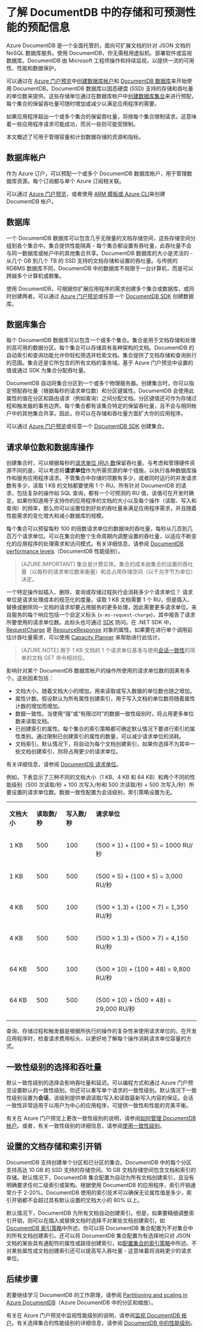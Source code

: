<properties
	pageTitle="DocumentDB 存储和性能 | Azure" 
	description="了解 DocumentDB 中的数据存储和文档存储，以及如何调整 DocumentDB 的规模来满足你的应用程序的容量需求。" 
	keywords="文档存储"
	services="documentdb" 
	authors="mimig1" 
	manager="jhubbard" 
	editor="cgronlun" 
	documentationCenter=""/>

<tags 
	ms.service="documentdb" 
	ms.workload="data-services" 
	ms.tgt_pltfrm="na" 
	ms.devlang="na" 
	ms.topic="article" 
	ms.date="08/18/2016" 
	wacn.date="11/30/2016" 
	ms.author="syamk"/>  


# 了解 DocumentDB 中的存储和可预测性能的预配信息
Azure DocumentDB 是一个全面托管的，面向可扩展文档的针对 JSON 文档的 NoSQL 数据库服务。使用 DocumentDB，你无需租用虚拟机、部署软件或监视数据库。DocumentDB 由 Microsoft 工程师操作和持续监视，以提供一流的可用性、性能和数据保护。

可以通过在 [Azure 门户预览](https://portal.azure.cn/)中[创建数据库帐户](/documentation/articles/documentdb-create-account/)和 [DocumentDB 数据库](/documentation/articles/documentdb-create-database/)来开始使用 DocumentDB。DocumentDB 数据库以固态硬盘 (SSD) 支持的存储和吞吐量的单位数来提供。这些存储单位通过在数据库帐户中[创建数据库集合](/documentation/articles/documentdb-create-collection/)来进行预配，每个集合的保留吞吐量可随时增加或减少以满足应用程序的需要。

如果应用程序超出一个或多个集合的保留吞吐量，将按每个集合限制请求。这意味着一些应用程序请求可能成功，而另一些则可能受限制。

本文概述了可用于管理容量和计划数据存储的资源和指标。

## 数据库帐户
作为 Azure 订户，可以预配一个或多个 DocumentDB 数据库帐户，用于管理数据库资源。每个订阅都与单个 Azure 订阅相关联。

可以通过 [Azure 门户预览](/documentation/articles/documentdb-create-account/)，或者使用 [ARM 模板或 Azure CLI](/documentation/articles/documentdb-automation-resource-manager-cli/)来创建 DocumentDB 帐户。

## 数据库
一个 DocumentDB 数据库可以包含几乎无限量的文档存储空间，这些存储空间分组到各个集合中。集合提供性能隔离 - 每个集合都设置有吞吐量，此吞吐量不会与同一数据库或帐户中的其他集合共享。DocumentDB 数据库的大小是灵活的 - 从几个 GB 到几个 TB 的 SSD 支持的文档存储和设置的吞吐量。与传统的 RDBMS 数据库不同，DocumentDB 中的数据库不局限于一台计算机，而是可以跨越多个计算机或群集。

使用 DocumentDB，可根据你扩展应用程序的需求创建多个集合或数据库，或同时创建两者。可以通过 [Azure 门户预览](/documentation/articles/documentdb-create-database/)或任意一个 [DocumentDB SDK](/documentation/articles/documentdb-dotnet-samples/) 创建数据库。

## 数据库集合  <a name="Collections"></a>
每个 DocumentDB 数据库可以包含一个或多个集合。集合是用于文档存储和处理的高可用的数据分区。每个集合可以存储具有各种架构的文档。DocumentDB 的自动索引和查询功能允许你轻松筛选并检索文档。集合提供了文档存储和查询执行的范围。集合还是它所包含的所有文档的事务域。基于 Azure 门户预览中设置的值或通过 SDK 为集合分配吞吐量。

DocumentDB 自动将集合分区到一个或多个物理服务器。创建集合时，你可以指定预配吞吐量（根据每秒的请求单位数）和分区键属性。DocumentDB 会使用此属性的值在分区和路由请求（例如查询）之间分配文档。分区键值还可作为存储过程和触发器的事务边界。每个集合都有该集合特定的保留吞吐量，且不会与相同帐户中的其他集合共享。因此，你可以在存储和吞吐量方面扩大你的应用程序。

可以通过 [Azure 门户预览](/documentation/articles/documentdb-create-collection/)或任意一个 [DocumentDB SDK](/documentation/articles/documentdb-sdk-dotnet/) 创建集合。
 
## 请求单位数和数据库操作

创建集合时，可以根据每秒的[请求单位 (RU) 数](/documentation/articles/documentdb-request-units/)保留吞吐量。与考虑和管理硬件资源不同的是，可以考虑将**请求单位**作为所需资源的单个措施，以执行各种数据库操作和服务应用程序请求。不管集合中存储的项数有多少，或者同时运行的并发请求数有多少，读取 1 KB 的文档都要使用 1 个 RU。所有针对 DocumentDB 的请求，包括复杂的操作如 SQL 查询，都有一个可预测的 RU 值，该值可在开发时确定。如果你知道用于支持你的应用程序的文档的大小以及每个操作（读取、写入和查询）的频率，那么你可以设置恰到好处的吞吐量来满足应用程序需求，并且随着性能需求的变化增大和减小数据库的规模。

每个集合可以预留每秒 100 的倍数请求单位的数据块的吞吐量，每秒从几百到几百万个请求单位。可以在集合的整个生命周期内调整设置的吞吐量，以适应不断变化的应用程序的处理需求和访问模式。有关详细信息，请参阅 [DocumentDB performance levels](/documentation/articles/documentdb-performance-levels/)（DocumentDB 性能级别）。

>[AZURE.IMPORTANT] 集合是计费实体。集合的成本由集合的设置的吞吐量（以每秒的请求单位数来衡量）和总占用存储空间（以千兆字节为单位）决定。

一个特定操作如插入、删除、查询或存储过程执行会消耗多少个请求单位？ 请求单位是请求处理成本的规范化的度量。读取 1 KB 文档需要 1 个 RU，但是插入、替换或删除同一文档的请求却要占用服务的更多处理，因此需要更多请求单位。来自服务的每个响应包括一个自定义标头 (`x-ms-request-charge`)，其中报告了请求所要使用的请求单位数。此标头也可通过 [SDK](/documentation/articles/documentdb-sdk-dotnet/) 防问。在 .NET SDK 中，[RequestCharge](https://msdn.microsoft.com/zh-cn/library/azure/dn933057.aspx#P:Microsoft.Azure.Documents.Client.ResourceResponse`1.RequestCharge) 是 [ResourceResponse](https://msdn.microsoft.com/zh-cn/library/azure/dn799209.aspx) 对象的属性。如果要在进行单个调用前估计吞吐量需求，可以使用 [Capacity Planner](/documentation/articles/documentdb-request-units/#estimating-throughput-needs/) 来帮助进行此估计。

>[AZURE.NOTE] 用于 1 KB 文档的 1 个请求单位基准与使用[会话一致性](/documentation/articles/documentdb-consistency-levels/)的简单的文档 GET 命令相对应。

影响针对某个 DocumentDB 数据库帐户的操作所使用的请求单位数的因素有多个。这些因素包括：

- 文档大小。随着文档大小的增加，用来读取或写入数据的单位数也随之增加。
- 属性计数。假设默认为所有属性创建索引，用于写入文档的单位数将随着属性计数的增加而增加。
- 数据一致性。当使用“强”或“有限过时”的数据一致性级别时，将占用更多单位数来读取文档。
- 已创建索引的属性。每个集合的索引策略都可确定默认情况下要进行索引的属性类别。通过限制已创建索引的属性的数量，可以减少请求单位的消耗。
- 文档索引。默认情况下，将自动为每个文档创建索引，如果你选择不为其中一些文档创建索引，则将占用更少的请求单位。

有关详细信息，请参阅 [DocumentDB 请求单位](/documentation/articles/documentdb-request-units/)。

例如，下表显示了三种不同的文档大小（1 KB、4 KB 和 64 KB）和两个不同的性能级别（500 次读取/秒 + 100 次写入/秒和 500 次读取/秒 + 500 次写入/秒）所要设置的请求单位数。数据一致性配置为会话级别，索引策略设置为无。

<table border="0" cellspacing="0" cellpadding="0">
    <tbody>
        <tr>
            <td valign="top"><p><strong>文档大小</strong></p></td>
            <td valign="top"><p><strong>读取数/秒</strong></p></td>
            <td valign="top"><p><strong>写入数/秒</strong></p></td>
            <td valign="top"><p><strong>请求单位</strong></p></td>
        </tr>
        <tr>
            <td valign="top"><p>1 KB</p></td>
            <td valign="top"><p>500</p></td>
            <td valign="top"><p>100</p></td>
            <td valign="top"><p>(500 × 1) + (100 × 5) = 1000 RU/秒</p></td>
        </tr>
        <tr>
            <td valign="top"><p>1 KB</p></td>
            <td valign="top"><p>500</p></td>
            <td valign="top"><p>500</p></td>
            <td valign="top"><p>(500 × 5) + (100 × 5) = 3,000 RU/秒</p></td>
        </tr>
        <tr>
            <td valign="top"><p>4 KB</p></td>
            <td valign="top"><p>500</p></td>
            <td valign="top"><p>100</p></td>
            <td valign="top"><p>(500 × 1.3) + (100 × 7) = 1,350 RU/秒</p></td>
        </tr>
        <tr>
            <td valign="top"><p>4 KB</p></td>
            <td valign="top"><p>500</p></td>
            <td valign="top"><p>500</p></td>
            <td valign="top"><p>(500 × 1.3) + (500 × 7) = 4,150 RU/秒</p></td>
        </tr>
        <tr>
            <td valign="top"><p>64 KB</p></td>
            <td valign="top"><p>500</p></td>
            <td valign="top"><p>100</p></td>
            <td valign="top"><p>(500 × 10) + (100 × 48) = 9,800 RU/秒</p></td>
        </tr>
        <tr>
            <td valign="top"><p>64 KB</p></td>
            <td valign="top"><p>500</p></td>
            <td valign="top"><p>500</p></td>
            <td valign="top"><p>(500 × 10) + (500 × 48) = 29,000 RU/秒</p></td>
        </tr>
    </tbody>
</table>

查询、存储过程和触发器是根据所执行的操作的复杂性来使用请求单位的。在开发应用程序时，检查请求费用标头，以更好地了解每个操作消耗请求单位容量的方式。

## 一致性级别的选择和吞吐量  <a name="ProvThroughput"></a>
默认一致性级别的选择会影响吞吐量和延迟。可以编程方式和通过 Azure 门户预览设置默认的一致性级别。你还可以重写单个请求的一致性级别。默认情况下一致性级别设置为**会话**，该级别提供单调读取/写入和读取最新写入内容的保证。会话一致性非常适用于以用户为中心的应用程序，可提供一致性和性能的完美平衡。

有关在 Azure 门户预览上更改一致性级别的说明，请参阅[如何管理 DocumentDB 帐户](/documentation/articles/documentdb-manage-account/#consistency/)。或者，有关一致性级别的详细信息，请参阅[使用一致性级别](/documentation/articles/documentdb-consistency-levels/)。

## 设置的文档存储和索引开销 <a name="IndexOverhead"></a>
DocumentDB 支持创建单个分区和已分区的集合。DocumentDB 中的每个分区支持高达 10 GB 的 SSD 支持的存储空间。10 GB 文档存储空间包含文档和索引的存储。默认情况下，DocumentDB 集合配置为自动为所有文档创建索引，且没有明确要求任何二级索引或架构。根据使用 DocumentDB 的应用程序，索引开销通常介于 2-20%。DocumentDB 使用的索引技术可以确保无论属性值是多少，索引开销都不会超过具有默认设置的文档大小的 80% 以上。

默认情况下，DocumentDB 为所有文档自动创建索引。但是，如果要精细调整索引开销，则可以在插入或替换文档时选择不对某些文档创建索引，如 [DocumentDB 索引策略](/documentation/articles/documentdb-indexing-policies/)中所述。你可以将 DocumentDB 集合配置为不对集合中的所有文档创建索引。还可以将 DocumentDB 集合配置为有选择地只对 JSON 文档的某些具有通配符的属性或路径创建索引，如[配置集合的索引策略](/documentation/articles/documentdb-indexing-policies/)中所述。不对某些属性或文档创建索引还可以提高写入吞吐量 - 这意味着将消耗更少的请求单位。

## 后续步骤

若要继续学习 DocumentDB 的工作原理，请参阅 [Partitioning and scaling in Azure DocumentDB](/documentation/articles/documentdb-partition-data/)（Azure DocumentDB 中的分区和缩放）。

有关在 Azure 门户预览中监视性能级别的说明，请参阅[监视 DocumentDB 帐户](/documentation/articles/documentdb-monitor-accounts/)。有关选择集合的性能级别的详细信息，请参阅 [DocumentDB 中的性能级别](/documentation/articles/documentdb-performance-levels/)。
 

<!---HONumber=Mooncake_1010_2016-->
